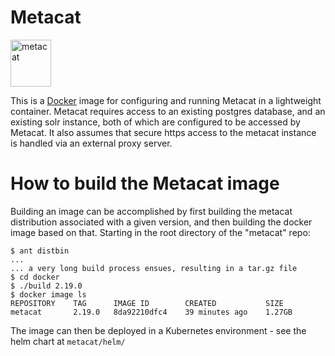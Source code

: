 # Metacat

<img src="https://knb.ecoinformatics.org/knb/docs/_images/metacat-logo-darkgray.png"
alt="metacat" height="75" width="65"/>

This is a [Docker](https://www.docker.com/) image for configuring and running
Metacat in a lightweight container.  Metacat requires access to an existing
postgres database, and an existing solr instance, both of which are configured to be 
accessed by Metacat. It also assumes that secure https access to the metacat instance is
handled via an external proxy server.

# How to build the Metacat image

Building an image can be accomplished by first building the
metacat distribution associated with a given version, and then
building the docker image based on that. Starting in the root directory of the "metacat" repo:

    $ ant distbin
    ...
    ... a very long build process ensues, resulting in a tar.gz file
    $ cd docker
    $ ./build 2.19.0
    $ docker image ls
    REPOSITORY    TAG      IMAGE ID        CREATED           SIZE
    metacat       2.19.0   8da92210dfc4    39 minutes ago    1.27GB

The image can then be deployed in a Kubernetes environment - see the helm chart at `metacat/helm/`
